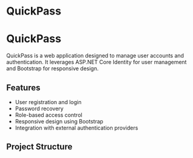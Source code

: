 # QuickPass
# QuickPass

QuickPass is a web application designed to manage user accounts and authentication. It leverages ASP.NET Core Identity for user management and Bootstrap for responsive design.

## Features

- User registration and login
- Password recovery
- Role-based access control
- Responsive design using Bootstrap
- Integration with external authentication providers

## Project Structure
